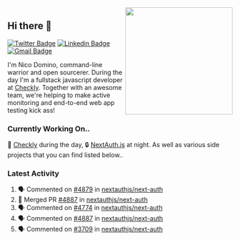 <img align="right" src="https://user-images.githubusercontent.com/7415984/172472491-91b16eac-fa22-4ecf-92df-d687139fd1f9.gif" width="240" />

## Hi there 👋

[![Twitter Badge](https://img.shields.io/badge/-@ndom91-1ca0f1?style=flat-square&labelColor=1ca0f1&logo=twitter&logoColor=white&link=https://twitter.com/ndom91)](https://twitter.com/ndom91) [![Linkedin Badge](https://img.shields.io/badge/-ndom91-blue?style=flat-square&logo=Linkedin&logoColor=white&link=https://www.linkedin.com/in/ndom91/)](https://www.linkedin.com/in/ndom91/) [![Gmail Badge](https://img.shields.io/badge/-yo@ndo.dev-c14438?style=flat-square&logo=mail.ru&logoColor=white&link=mailto:yo@ndo.dev)](mailto:yo@ndo.dev)

I'm Nico Domino, command-line warrior and open sourcerer. During the day I'm a fullstack javascript developer at [Checkly](https://checklyhq.com). Together with an awesome team, we're helping to make active monitoring and end-to-end web app testing kick ass!

### Currently Working On..

🦝 [Checkly](https://checklyhq.com) during the day, 🔒 [NextAuth.js](https://github.com/nextauthjs/next-auth) at night. As well as various side projects that you can find listed below..

<!--START_SECTION_PROFILE_VIEWS:readme-info-->
<!--END_SECTION_PROFILE_VIEWS:readme-info-->

<!--START_SECTION_DAILY_COMMIT:readme-info-->
<!--END_SECTION_DAILY_COMMIT:readme-info-->

<!--START_SECTION_WEEKLY_COMMIT:readme-info-->
<!--END_SECTION_WEEKLY_COMMIT:readme-info-->

### Latest Activity

<!--START_SECTION:activity-->
1. 🗣 Commented on [#4879](https://github.com/nextauthjs/next-auth/issues/4879) in [nextauthjs/next-auth](https://github.com/nextauthjs/next-auth)
2. 🎉 Merged PR [#4887](https://github.com/nextauthjs/next-auth/pull/4887) in [nextauthjs/next-auth](https://github.com/nextauthjs/next-auth)
3. 🗣 Commented on [#4774](https://github.com/nextauthjs/next-auth/issues/4774) in [nextauthjs/next-auth](https://github.com/nextauthjs/next-auth)
4. 🗣 Commented on [#4887](https://github.com/nextauthjs/next-auth/issues/4887) in [nextauthjs/next-auth](https://github.com/nextauthjs/next-auth)
5. 🗣 Commented on [#3709](https://github.com/nextauthjs/next-auth/issues/3709) in [nextauthjs/next-auth](https://github.com/nextauthjs/next-auth)
<!--END_SECTION:activity-->
